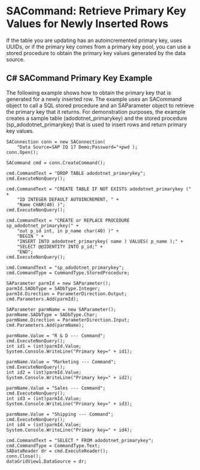 <!-- loio3bd794c16c5f101490ff80e9abca5ec0 -->

# SACommand: Retrieve Primary Key Values for Newly Inserted Rows

If the table you are updating has an autoincremented primary key, uses UUIDs, or if the primary key comes from a primary key pool, you can use a stored procedure to obtain the primary key values generated by the data source.



## C\# SACommand Primary Key Example

The following example shows how to obtain the primary key that is generated for a newly inserted row. The example uses an SACommand object to call a SQL stored procedure and an SAParameter object to retrieve the primary key that it returns. For demonstration purposes, the example creates a sample table \(adodotnet\_primarykey\) and the stored procedure \(sp\_adodotnet\_primarykey\) that is used to insert rows and return primary key values.

```
SAConnection conn = new SAConnection( 
    "Data Source=SAP IQ 17 Demo;Password="+pwd );
conn.Open();

SACommand cmd = conn.CreateCommand();

cmd.CommandText = "DROP TABLE adodotnet_primarykey";
cmd.ExecuteNonQuery();

cmd.CommandText = "CREATE TABLE IF NOT EXISTS adodotnet_primarykey (" +
    "ID INTEGER DEFAULT AUTOINCREMENT, " +
    "Name CHAR(40) )";
cmd.ExecuteNonQuery();

cmd.CommandText = "CREATE or REPLACE PROCEDURE sp_adodotnet_primarykey(" +
    "out p_id int, in p_name char(40) )" +
    "BEGIN " +
    "INSERT INTO adodotnet_primarykey( name ) VALUES( p_name );" +
    "SELECT @@IDENTITY INTO p_id;" +
    "END";
cmd.ExecuteNonQuery();

cmd.CommandText = "sp_adodotnet_primarykey";
cmd.CommandType = CommandType.StoredProcedure;

SAParameter parmId = new SAParameter();
parmId.SADbType = SADbType.Integer;
parmId.Direction = ParameterDirection.Output;
cmd.Parameters.Add(parmId);

SAParameter parmName = new SAParameter();
parmName.SADbType = SADbType.Char;
parmName.Direction = ParameterDirection.Input;
cmd.Parameters.Add(parmName);

parmName.Value = "R & D --- Command";
cmd.ExecuteNonQuery();
int id1 = (int)parmId.Value;
System.Console.WriteLine("Primary key=" + id1);

parmName.Value = "Marketing --- Command";
cmd.ExecuteNonQuery();
int id2 = (int)parmId.Value;
System.Console.WriteLine("Primary key=" + id2);

parmName.Value = "Sales --- Command";
cmd.ExecuteNonQuery();
int id3 = (int)parmId.Value;
System.Console.WriteLine("Primary key=" + id3);

parmName.Value = "Shipping --- Command";
cmd.ExecuteNonQuery();
int id4 = (int)parmId.Value;
System.Console.WriteLine("Primary key=" + id4);

cmd.CommandText = "SELECT * FROM adodotnet_primarykey";
cmd.CommandType = CommandType.Text;
SADataReader dr = cmd.ExecuteReader();
conn.Close();
dataGridView1.DataSource = dr;
```


